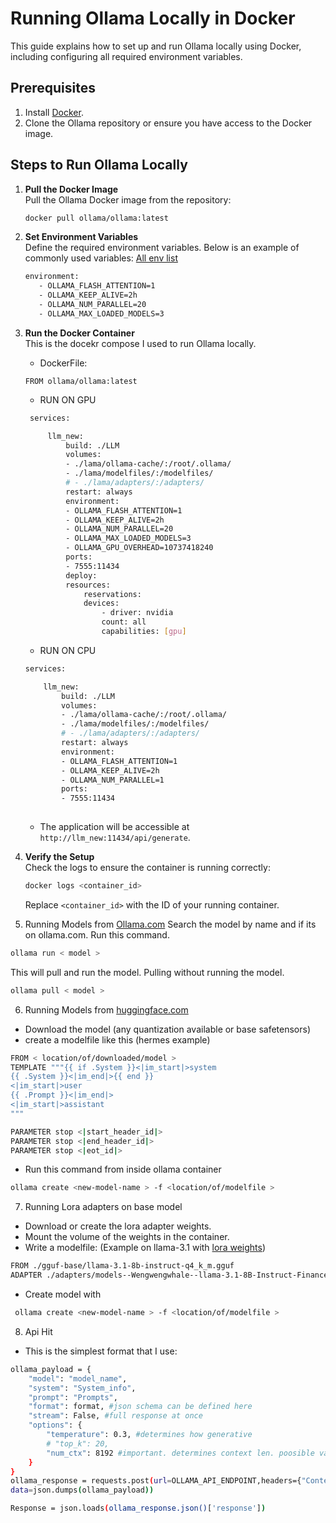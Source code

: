 # Running Ollama Locally in Docker

This guide explains how to set up and run Ollama locally using Docker, including configuring all required environment variables.

## Prerequisites

1. Install [Docker](https://www.docker.com/).
2. Clone the Ollama repository or ensure you have access to the Docker image.

## Steps to Run Ollama Locally

1. **Pull the Docker Image**  
   Pull the Ollama Docker image from the repository:
   ```bash
   docker pull ollama/ollama:latest
   ```

2. **Set Environment Variables**  
   Define the required environment variables. Below is an example of commonly used variables:
   [All env list](https://github.com/ollama/ollama/blob/d006e1e09be4d3da3fb94ab683aa18822af4b956/envconfig/config.go#L245)
   ```bash
   environment:
      - OLLAMA_FLASH_ATTENTION=1
      - OLLAMA_KEEP_ALIVE=2h
      - OLLAMA_NUM_PARALLEL=20
      - OLLAMA_MAX_LOADED_MODELS=3
   ```

3. **Run the Docker Container**  
   This is the docekr compose I used to run Ollama locally.
   - DockerFile: 
   ```
   FROM ollama/ollama:latest
   ```
   - RUN ON GPU
   ```bash
    services:

        llm_new:
            build: ./LLM
            volumes:
            - ./lama/ollama-cache/:/root/.ollama/
            - ./lama/modelfiles/:/modelfiles/
            # - ./lama/adapters/:/adapters/
            restart: always
            environment:
            - OLLAMA_FLASH_ATTENTION=1
            - OLLAMA_KEEP_ALIVE=2h
            - OLLAMA_NUM_PARALLEL=20
            - OLLAMA_MAX_LOADED_MODELS=3
            - OLLAMA_GPU_OVERHEAD=10737418240
            ports:
            - 7555:11434
            deploy:
            resources:
                reservations:
                devices:
                    - driver: nvidia
                    count: all
                    capabilities: [gpu]
   ```
    - RUN ON CPU
    ``` bash
    services:

        llm_new:
            build: ./LLM
            volumes:
            - ./lama/ollama-cache/:/root/.ollama/
            - ./lama/modelfiles/:/modelfiles/
            # - ./lama/adapters/:/adapters/
            restart: always
            environment:
            - OLLAMA_FLASH_ATTENTION=1
            - OLLAMA_KEEP_ALIVE=2h
            - OLLAMA_NUM_PARALLEL=1
            ports:
            - 7555:11434
            

    ```
   
   - The application will be accessible at `http://llm_new:11434/api/generate`.

4. **Verify the Setup**  
   Check the logs to ensure the container is running correctly:
   ```bash
   docker logs <container_id>
   ```

   Replace `<container_id>` with the ID of your running container.

5. Running Models from [Ollama.com](https://ollama.com/)
Search the model by name and if its on ollama.com. Run this command.
```bash
ollama run < model >
```
This will pull and run the model.
Pulling without running the model.
```bash
ollama pull < model >
```
6. Running Models from [huggingface.com](https://huggingface.co/)
- Download the model (any quantization available or base safetensors)
- create a modelfile like this (hermes example)
```bash
FROM < location/of/downloaded/model >
TEMPLATE """{{ if .System }}<|im_start|>system
{{ .System }}<|im_end|>{{ end }}
<|im_start|>user
{{ .Prompt }}<|im_end|>
<|im_start|>assistant
"""

PARAMETER stop <|start_header_id|>
PARAMETER stop <|end_header_id|>
PARAMETER stop <|eot_id|>
``` 
- Run this command from inside ollama container
```bash
ollama create <new-model-name > -f <location/of/modelfile >
```

7. Running Lora adapters on base model
- Download or create the lora adapter weights.
- Mount the volume of the weights in the container.
- Write a modelfile: (Example on llama-3.1 with [lora weights](https://huggingface.co/Wengwengwhale/llama-3.1-8B-Instruct-Finance-lora-adapter))

```bash
FROM ./gguf-base/llama-3.1-8b-instruct-q4_k_m.gguf
ADAPTER ./adapters/models--Wengwengwhale--llama-3.1-8B-Instruct-Finance-lora-adapter/snapshots/c2833222686d2367a572b048acb545649c36152a
```
- Create model with 
```bash
 ollama create <new-model-name > -f <location/of/modelfile >
```

8. Api Hit
- This is the simplest format that I use:
```bash
ollama_payload = {
    "model": "model_name",
    "system": "System_info",
    "prompt": "Prompts",
    "format": format, #json schema can be defined here
    "stream": False, #full response at once
    "options": {
        "temperature": 0.3, #determines how generative 
        # "top_k": 20,
        "num_ctx": 8192 #important. determines context len. poosible values 1024, 2048(default), 4096, 8192. If input exceeds the given num_ctx response will be empty. Setting high value will consume more memory.
    }
}
ollama_response = requests.post(url=OLLAMA_API_ENDPOINT,headers={"Content-Type": "application/json"},
data=json.dumps(ollama_payload))

Response = json.loads(ollama_response.json()['response'])

```

